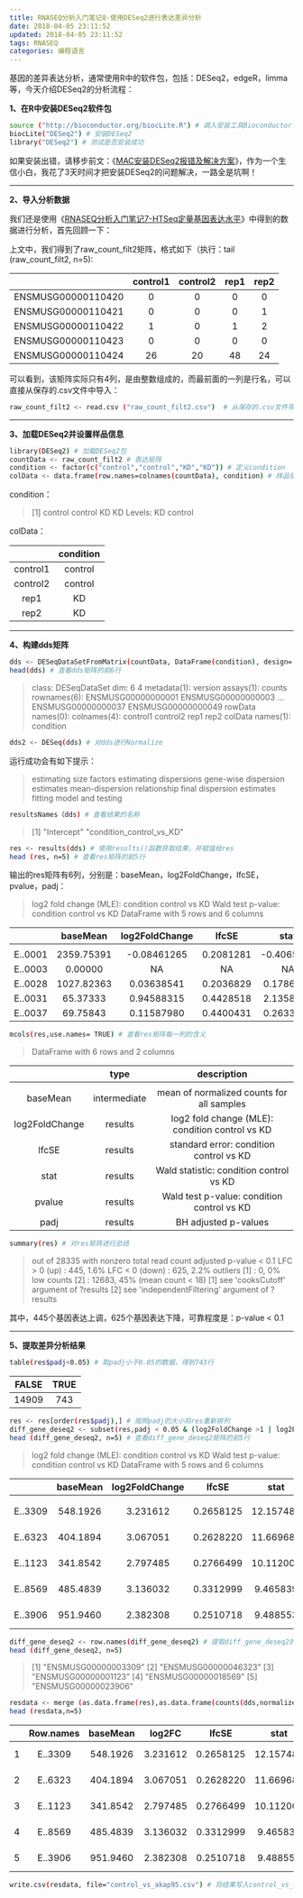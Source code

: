 ```yaml
---
title: RNASEQ分析入门笔记8-使用DESeq2进行表达差异分析
date: 2018-04-05 23:11:52
updated: 2018-04-05 23:11:52
tags: RNASEQ
categories: 编程语言
---
```


基因的差异表达分析，通常使用R中的软件包，包括：DESeq2，edgeR，limma等，今天介绍DESeq2的分析流程：

**1、在R中安装DESeq2软件包**

``` bash
source ("http://bioconductor.org/biocLite.R") # 调入安装工具Bioconductor
biocLite("DESeq2") # 安装DESeq2
library("DESeq2") # 测试是否安装成功
```
如果安装出错，请移步前文：《[MAC安装DESeq2报错及解决方案](https://uteric.github.io/MAC%E5%AE%89%E8%A3%85DESeq2%E6%8A%A5%E9%94%99%E5%8F%8A%E8%A7%A3%E5%86%B3%E6%96%B9%E6%A1%88/)》，作为一个生信小白，我花了3天时间才把安装DESeq2的问题解决，一路全是坑啊！

---

**2、导入分析数据**

我们还是使用《[RNASEQ分析入门笔记7-HTSeq定量基因表达水平](https://uteric.github.io/RNASEQ%20HTSeq%E5%AE%9A%E9%87%8F%E5%9F%BA%E5%9B%A0%E8%A1%A8%E8%BE%BE%E6%B0%B4%E5%B9%B3/)》中得到的数据进行分析，首先回顾一下：

上文中，我们得到了raw_count_filt2矩阵，格式如下（执行：tail (raw_count_filt2, n=5):

| |control1 | control2 | rep1 | rep2 |
|:------:|:------:|:------:|:------:|:------:|
|ENSMUSG00000110420  |      0 |       0 |   0 |   0|
|ENSMUSG00000110421  |     0  |      0  |  0 |   1|
|ENSMUSG00000110422  |    1   |   0  |  1  |  2|
|ENSMUSG00000110423  |    0   |    0  |  0  |  0|
|ENSMUSG00000110424  |   26  |     20 |  48 |  24|

可以看到，该矩阵实际只有4列，是由整数组成的，而最前面的一列是行名，可以直接从保存的.csv文件中导入：

``` bash
raw_count_filt2 <- read.csv ("raw_count_filt2.csv")  # 从保存的.csv文件导入数据，并赋值给raw_count_filt2
```

---

**3、加载DESeq2并设置样品信息**

``` bash
library(DESeq2) # 加载DESeq2包
countData <- raw_count_filt2 # 表达矩阵
condition <- factor(c("control","control","KD","KD")) # 定义condition
colData <- data.frame(row.names=colnames(countData), condition) # 样品信息矩阵
```
condition：
> [1] control control KD      KD
Levels: KD control

colData：

| | condition |
|:------:|:------:|
|control1|   control |
|control2 |  control |
|rep1     |       KD |
|rep2      |      KD |

---

**4、构建dds矩阵**

``` bash
dds <- DESeqDataSetFromMatrix(countData, DataFrame(condition), design= ~ condition ) # 构建dds矩阵
head(dds) # 查看dds矩阵的前6行
```

> class: DESeqDataSet
dim: 6 4
metadata(1): version
assays(1): counts
rownames(6): ENSMUSG00000000001 ENSMUSG00000000003 ...
ENSMUSG00000000037 ENSMUSG00000000049
rowData names(0):
colnames(4): control1 control2 rep1 rep2
colData names(1): condition

``` bash
dds2 <- DESeq(dds) # 对dds进行Normalize
```
运行成功会有如下提示：
> estimating size factors
estimating dispersions
gene-wise dispersion estimates
mean-dispersion relationship
final dispersion estimates
fitting model and testing

``` bash
resultsNames（dds) # 查看结果的名称
```

> [1] "Intercept"               "condition_control_vs_KD"

``` bash
res <- results(dds) # 使用results()函数获取结果，并赋值给res
head (res, n=5) # 查看res矩阵的前5行
```
输出的res矩阵有6列，分别是：baseMean，log2FoldChange，lfcSE，pvalue，padj：

> log2 fold change (MLE): condition control vs KD
Wald test p-value: condition control vs KD
DataFrame with 5 rows and 6 columns

|  | baseMean | log2FoldChange |    lfcSE |      stat |    pvalue | padj |
|:------:|:------:|:------:|:------:|:------:|:------:|:------:|
| | <numeric>  |    <numeric> |<numeric>|  <numeric> | <numeric>|<numeric>|
| E..0001 | 2359.75391 |    -0.08461265 | 0.2081281 | -0.4065413 | 0.68434494 | 0.9040654| 
| E..0003  |   0.00000 |             NA  |       NA |         NA         | NA | NA| 
| E..0028 | 1027.82363 |     0.03638541 | 0.2036829  | 0.1786375 | 0.85822232 | 0.9618582| 
| E..0031 |   65.37333 |     0.94588315 | 0.4428518  | 2.1358912 | 0.03268828 | 0.2511131| 
| E..0037 |   69.75843 |     0.11587980 | 0.4400431  | 0.2633374 | 0.79229054 | 0.9422796| 

``` bash
mcols(res,use.names= TRUE) # 查看res矩阵每一列的含义
```
> DataFrame with 6 rows and 2 columns

|   |                     type               |                      description |
|:------:|:------:|:------:|
|    |                <character>             |                        <character> |
| baseMean  |      intermediate  |      mean of normalized counts for all samples | 
|  log2FoldChange |      results |  log2 fold change (MLE): condition control vs KD | 
| lfcSE       |         results      |    standard error: condition control vs KD | 
| stat        |         results     |     Wald statistic: condition control vs KD | 
| pvalue |              results    |   Wald test p-value: condition control vs KD | 
| padj |                 results     |                        BH adjusted p-values | 

``` bash
summary(res) # 对res矩阵进行总结
```

> out of 28335 with nonzero total read count
adjusted p-value < 0.1
LFC > 0 (up)     : 445, 1.6%
LFC < 0 (down)   : 625, 2.2%
outliers [1]     : 0, 0%
low counts [2]   : 12683, 45%
(mean count < 18)
[1] see 'cooksCutoff' argument of ?results
[2] see 'independentFiltering' argument of ?results

其中，445个基因表达上调，625个基因表达下降，可靠程度是：p-value < 0.1

---

**5、提取差异分析结果**

``` bash
table(res$padj<0.05) # 取padj小于0.05的数据，得到743行
```
| FALSE | TRUE |
|:------:|:------:|
| 14909 |  743 |

``` bash
res <- res[order(res$padj),] # 按照padj的大小将res重新排列
diff_gene_deseq2 <- subset(res,padj < 0.05 & (log2FoldChange >1 | log2FoldChange < -1)) # 获取padj小于0.05，表达倍数取以2为对数后绝对值大于1的差异表达基因，赋值给diff_gene_deseq2
head (diff_gene_deseq2, n=5) # 查看diff_gene_deseq2矩阵的前5行
```
> log2 fold change (MLE): condition control vs KD
Wald test p-value: condition control vs KD
DataFrame with 5 rows and 6 columns

|  | baseMean | log2FoldChange |     lfcSE |      stat |       pvalue | padj | 
|:------:|:------:|:------:|:------:|:------:|:------:|:------:|
|  | <numeric>  |     <numeric> | <numeric> | <numeric> |    <numeric> | <numeric> | 
| E..3309  | 548.1926 |       3.231612 | 0.2658125 | 12.157487 | 5.234431e-34 | 8.192931e-30 |
| E..6323  | 404.1894   |     3.067051 | 0.2628220 | 11.669689 | 1.820880e-31 | 1.425021e-27|
| E..1123 |   341.8542    |    2.797485 | 0.2766499 | 10.112006 | 4.887336e-24 |  2.549886e-20 |
| E..8569 |  485.4839    |    3.136032 | 0.3312999  | 9.465839 | 2.912140e-21 | 9.116163e-18 |
| E..3906 |  951.9460   |     2.382308 | 0.2510718  | 9.488553 | 2.342631e-21 | 9.116163e-18 |

``` bash
diff_gene_deseq2 <- row.names(diff_gene_deseq2) # 提取diff_gene_deseq2的行名
head (diff_gene_deseq2, n=5)
```

> [1] "ENSMUSG00000003309"
[2] "ENSMUSG00000046323" 
[3] "ENSMUSG00000001123"
[4] "ENSMUSG00000018569" 
[5] "ENSMUSG00000023906"

``` bash
resdata <- merge (as.data.frame(res),as.data.frame(counts(dds,normalize=TRUE)),by="row.names",sort=FALSE)
head (resdata,n=5)
```
| | Row.names | baseMean | log2FC |     lfcSE |      stat |        pvalue | padj |  control1 |  control2 |      rep1 |      rep2 | 
|:---:|:---:|:---:|:---:|:---:|:---:|:---:|:---:|:---:|:---:|:---:|:---:|
|1 | E..3309 | 548.1926 |        3.231612 | 0.2658125 | 12.157487 | 5.234431e-34 |  8.192931e-30 | 1073.9977  | 908.7239 | 125.93083  | 84.11803 | 
| 2 | E..6323 | 404.1894  |      3.067051 | 0.2628220 | 11.669689 | 1.820880e-31 | 1.425021e-27 |  723.4828 |  721.5049 |  97.10329  | 74.66657 | 
| 3 | E..1123 | 341.8542   |     2.797485 | 0.2766499 | 10.112006 | 4.887336e-24 | 2.549886e-20 |  679.8243 |  515.6735 |  84.96538 |  86.95347 | 
| 4 | E..8569 | 485.4839   |     3.136032 | 0.3312999  | 9.465839 | 2.912140e-21 |  9.116163e-18 | 1113.9140 |  630.6325 | 127.44807 |  69.94083 | 
| 5 | E..3906 | 951.9460   |     2.382308 | 0.2510718  | 9.488553 | 2.342631e-21 | 9.116163e-18 | 1862.3445 | 1333.5250 | 351.99943 | 259.91526 | 

``` bash
write.csv(resdata, file="control_vs_akap95.csv") # 将结果写入control_vs_akap95.csv文件
```



